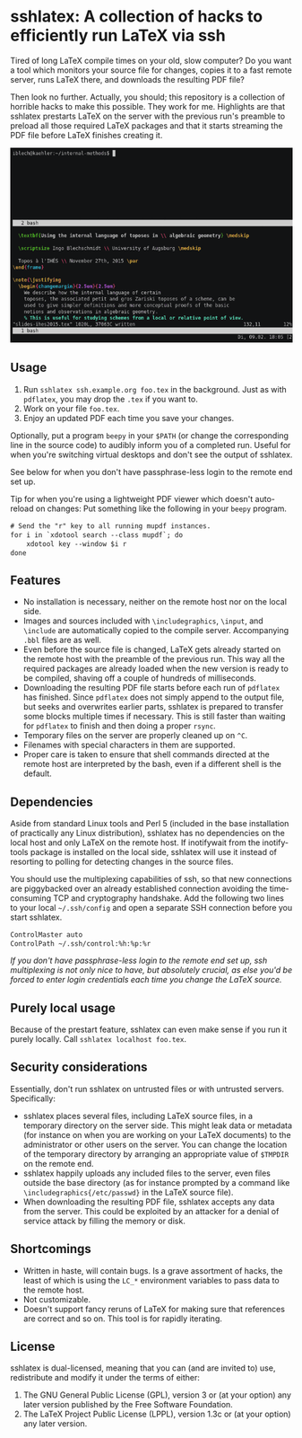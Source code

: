 # sshlatex: A collection of hacks to efficiently run LaTeX via ssh

Tired of long LaTeX compile times on your old, slow computer? Do you want a
tool which monitors your source file for changes, copies it to a fast remote
server, runs LaTeX there, and downloads the resulting PDF file?

Then look no further. Actually, you should; this repository is a collection of
horrible hacks to make this possible. They work for me. Highlights are that
sshlatex prestarts LaTeX on the server with the previous run's preamble to
preload all those required LaTeX packages and that it starts streaming the PDF
file before LaTeX finishes creating it.

[![demo](asciicast.gif)](https://asciinema.org/a/36010?autoplay=1)


## Usage

1. Run `sshlatex ssh.example.org foo.tex` in the background. Just as with
   `pdflatex`, you may drop the `.tex` if you want to.
2. Work on your file `foo.tex`.
3. Enjoy an updated PDF each time you save your changes.

Optionally, put a program `beepy` in your `$PATH` (or change the corresponding
line in the source code) to audibly inform you of a completed run. Useful for
when you're switching virtual desktops and don't see the output of sshlatex.

See below for when you don't have passphrase-less login to the remote end set up.

Tip for when you're using a lightweight PDF viewer which doesn't auto-reload on
changes: Put something like the following in your `beepy` program.

    # Send the "r" key to all running mupdf instances.
    for i in `xdotool search --class mupdf`; do
        xdotool key --window $i r
    done


## Features

* No installation is necessary, neither on the remote host nor on the local side.
* Images and sources included with `\includegraphics`, `\input`, and `\include`
  are automatically copied to the compile server. Accompanying `.bbl`
  files are as well.
* Even before the source file is changed, LaTeX gets already started on the
  remote host with the preamble of the previous run. This way all the required
  packages are already loaded when the new version is ready to be compiled,
  shaving off a couple of hundreds of milliseconds.
* Downloading the resulting PDF file starts before each run of `pdflatex`
  has finished. Since `pdflatex` does not simply append to the output file, but
  seeks and overwrites earlier parts, sshlatex is prepared to transfer some
  blocks multiple times if necessary. This is still faster than waiting for
  `pdflatex` to finish and then doing a proper `rsync`.
* Temporary files on the server are properly cleaned up on `^C`.
* Filenames with special characters in them are supported.
* Proper care is taken to ensure that shell commands directed at the remote
  host are interpreted by the bash, even if a different shell is the default.


## Dependencies

Aside from standard Linux tools and Perl 5 (included in the base installation of
practically any Linux distribution), sshlatex has no dependencies on the local
host and only LaTeX on the remote host. If inotifywait from the inotify-tools
package is installed on the local side, sshlatex will use it instead of
resorting to polling for detecting changes in the source files.

You should use the multiplexing capabilities of ssh, so that new connections
are piggybacked over an already established connection avoiding the
time-consuming TCP and cryptography handshake. Add the following two lines to
your local `~/.ssh/config` and open a separate SSH connection before you start
sshlatex.

    ControlMaster auto
    ControlPath ~/.ssh/control:%h:%p:%r

_If you don't have passphrase-less login to the remote end set up, ssh multiplexing is
not only nice to have, but absolutely crucial, as else you'd be forced to enter
login credentials each time you change the LaTeX source._


## Purely local usage

Because of the prestart feature, sshlatex can even make sense if you run it
purely locally. Call `sshlatex localhost foo.tex`.


## Security considerations

Essentially, don't run sshlatex on untrusted files or with untrusted servers.
Specifically:

* sshlatex places several files, including LaTeX source files, in a temporary
  directory on the server side. This might leak data or metadata (for instance
  on when you are working on your LaTeX documents) to the administrator or
  other users on the server. You can change the location
  of the temporary directory by arranging an appropriate value of `$TMPDIR` on
  the remote end.
* sshlatex happily uploads any included files to the server, even files
  outside the base directory (as for instance prompted by a command like
  `\includegraphics{/etc/passwd}` in the LaTeX source file).
* When downloading the resulting PDF file, sshlatex accepts any data from the
  server. This could be exploited by an attacker for a denial of service
  attack by filling the memory or disk.


## Shortcomings

* Written in haste, will contain bugs. Is a grave assortment of hacks, the
  least of which is using the `LC_*` environment variables to pass data to the
  remote host.
* Not customizable.
* Doesn't support fancy reruns of LaTeX for making sure that references are
  correct and so on. This tool is for rapidly iterating.


## License

sshlatex is dual-licensed, meaning that you can (and are invited to) use,
redistribute and modify it under the terms of either:

1. The GNU General Public License (GPL), version 3 or (at your option) any
   later version published by the Free Software Foundation.
2. The LaTeX Project Public License (LPPL), version 1.3c or (at your option)
   any later version.
